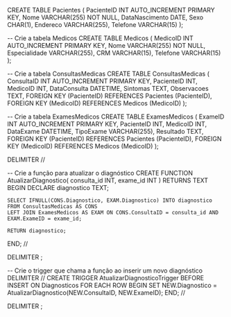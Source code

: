 CREATE TABLE Pacientes (
    PacienteID INT AUTO_INCREMENT PRIMARY KEY,
    Nome VARCHAR(255) NOT NULL,
    DataNascimento DATE,
    Sexo CHAR(1),
    Endereco VARCHAR(255),
    Telefone VARCHAR(15)
);

-- Crie a tabela Medicos
CREATE TABLE Medicos (
    MedicoID INT AUTO_INCREMENT PRIMARY KEY,
    Nome VARCHAR(255) NOT NULL,
    Especialidade VARCHAR(255),
    CRM VARCHAR(15),
    Telefone VARCHAR(15)
);

-- Crie a tabela ConsultasMedicas
CREATE TABLE ConsultasMedicas (
    ConsultaID INT AUTO_INCREMENT PRIMARY KEY,
    PacienteID INT,
    MedicoID INT,
    DataConsulta DATETIME,
    Sintomas TEXT,
    Observacoes TEXT,
    FOREIGN KEY (PacienteID) REFERENCES Pacientes (PacienteID),
    FOREIGN KEY (MedicoID) REFERENCES Medicos (MedicoID)
);

-- Crie a tabela ExamesMedicos
CREATE TABLE ExamesMedicos (
    ExameID INT AUTO_INCREMENT PRIMARY KEY,
    PacienteID INT,
    MedicoID INT,
    DataExame DATETIME,
    TipoExame VARCHAR(255),
    Resultado TEXT,
    FOREIGN KEY (PacienteID) REFERENCES Pacientes (PacienteID),
    FOREIGN KEY (MedicoID) REFERENCES Medicos (MedicoID)
);

DELIMITER //

-- Crie a função para atualizar o diagnóstico
CREATE FUNCTION AtualizarDiagnostico(
    consulta_id INT,
    exame_id INT
)
RETURNS TEXT
BEGIN
    DECLARE diagnostico TEXT;

    SELECT IFNULL(CONS.Diagnostico, EXAM.Diagnostico) INTO diagnostico
    FROM ConsultasMedicas AS CONS
    LEFT JOIN ExamesMedicos AS EXAM ON CONS.ConsultaID = consulta_id AND EXAM.ExameID = exame_id;

    RETURN diagnostico;
END;
//

DELIMITER ;

-- Crie o trigger que chama a função ao inserir um novo diagnóstico
DELIMITER //
CREATE TRIGGER AtualizarDiagnosticoTrigger
BEFORE INSERT ON Diagnosticos
FOR EACH ROW
BEGIN
    SET NEW.Diagnostico = AtualizarDiagnostico(NEW.ConsultaID, NEW.ExameID);
END;
//

DELIMITER ;
